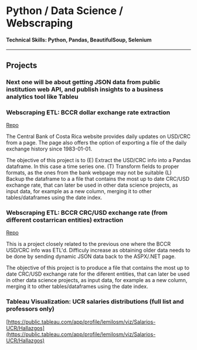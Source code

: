# Python / Data Science / Webscraping

#### Technical Skills: Python, Pandas, BeautifulSoup, Selenium

---

## Projects

### Next one will be about getting JSON data from public institution web API, and publish insights to a business analytics tool like Tableu

### Webscraping ETL: BCCR dollar exchange rate extraction
[Repo](https://github.com/lemilosm/bccr_dollar_exch_rate_hist_webscr)

The Central Bank of Costa Rica website provides daily updates on USD/CRC from a page.
The page also offers the option of exporting a file of the daily exchange history since 1983-01-01.

The objective of this project is to 
(E) Extract the USD/CRC info into a Pandas dataframe.  In this case a time series one.
(T) Transform fields to proper formats, as the ones from the bank webpage may not be suitable
(L) Backup the dataframe to a a file that contains the most up to date CRC/USD exchange rate, that can later be used in other data science projects, as input data, for example as a new column, merging it to other tables/dataframes using the date index.

<!-- ![sample image](/assets/img/example.jpeg) -->


### Webscraping ETL: BCCR CRC/USD exchange rate (from different costarrican entities) extraction
[Repo](https://github.com/lemilosm/bccr_dol_exc_entities_rate_history_webscraping)

This is a project closely related to the previous one where the BCCR USD/CRC info was ETL'd.  Difficuly increase as obtaining older data needs to be done by sending dynamic JSON data back to the ASPX/.NET page.

The objective of this project is to produce a file that contains the most up to date CRC/USD exchange rate for the diferent entities, that can later be used in other data science projects, as input data, for example as a new column, merging it to other tables/dataframes using the date index.

### Tableau Visualization:  UCR salaries distributions (full list and professors only)

[https://public.tableau.com/app/profile/lemilosm/viz/Salarios-UCR/Hallazgos](https://public.tableau.com/app/profile/lemilosm/viz/Salarios-UCR/Hallazgos)
